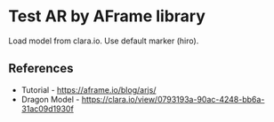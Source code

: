 # Test AR by AFrame library

Load model from clara.io. Use default marker (hiro).

## References
 * Tutorial - https://aframe.io/blog/arjs/
 * Dragon Model - https://clara.io/view/0793193a-90ac-4248-bb6a-31ac09d1930f
